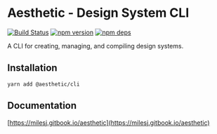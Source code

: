 # Aesthetic - Design System CLI

[![Build Status](https://github.com/aesthetic-suite/framework/workflows/Build/badge.svg)](https://github.com/aesthetic-suite/framework/actions?query=branch%3Amaster)
[![npm version](https://badge.fury.io/js/%40aesthetic%cli.svg)](https://www.npmjs.com/package/@aesthetic/cli)
[![npm deps](https://david-dm.org/aesthetic-suite/framework.svg?path=packages/cli)](https://www.npmjs.com/package/@aesthetic/cli)

A CLI for creating, managing, and compiling design systems.

## Installation

```
yarn add @aesthetic/cli
```

## Documentation

[https://milesj.gitbook.io/aesthetic](https://milesj.gitbook.io/aesthetic)
